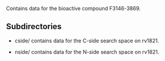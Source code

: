 Contains data for the bioactive compound F3146-3869.

## Subdirectories

- cside/ contains data for the C-side search space on rv1821.

- nside/ contains data for the N-side search space on rv1821.

